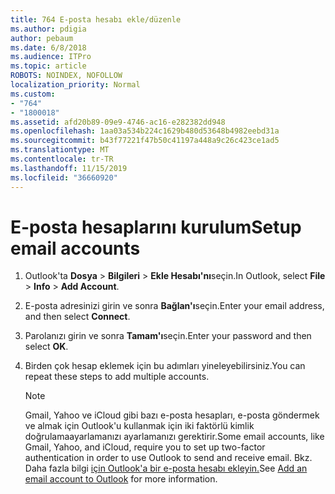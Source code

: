 ```yaml
---
title: 764 E-posta hesabı ekle/düzenle
ms.author: pdigia
author: pebaum
ms.date: 6/8/2018
ms.audience: ITPro
ms.topic: article
ROBOTS: NOINDEX, NOFOLLOW
localization_priority: Normal
ms.custom:
- "764"
- "1800018"
ms.assetid: afd20b89-09e9-4746-ac16-e282382dd948
ms.openlocfilehash: 1aa03a534b224c1629b480d53648b4982eebd31a
ms.sourcegitcommit: b43f77221f47b50c41197a448a9c26c423ce1ad5
ms.translationtype: MT
ms.contentlocale: tr-TR
ms.lasthandoff: 11/15/2019
ms.locfileid: "36660920"
---
```

# <a name="setup-email-accounts"></a><span data-ttu-id="51dcf-102">E-posta hesaplarını kurulum</span><span class="sxs-lookup"><span data-stu-id="51dcf-102">Setup email accounts</span></span>

1. <span data-ttu-id="51dcf-103">Outlook'ta **Dosya** > **Bilgileri** > **Ekle Hesabı'nı**seçin.</span><span class="sxs-lookup"><span data-stu-id="51dcf-103">In Outlook, select **File** > **Info** > **Add Account**.</span></span>

2. <span data-ttu-id="51dcf-104">E-posta adresinizi girin ve sonra **Bağlan'ı**seçin.</span><span class="sxs-lookup"><span data-stu-id="51dcf-104">Enter your email address, and then select **Connect**.</span></span>

3. <span data-ttu-id="51dcf-105">Parolanızı girin ve sonra **Tamam'ı**seçin.</span><span class="sxs-lookup"><span data-stu-id="51dcf-105">Enter your password and then select **OK**.</span></span>

4. <span data-ttu-id="51dcf-106">Birden çok hesap eklemek için bu adımları yineleyebilirsiniz.</span><span class="sxs-lookup"><span data-stu-id="51dcf-106">You can repeat these steps to add multiple accounts.</span></span>

    > [!NOTE]
    > <span data-ttu-id="51dcf-107">Gmail, Yahoo ve iCloud gibi bazı e-posta hesapları, e-posta göndermek ve almak için Outlook'u kullanmak için iki faktörlü kimlik doğrulamaayarlamanızı ayarlamanızı gerektirir.</span><span class="sxs-lookup"><span data-stu-id="51dcf-107">Some email accounts, like Gmail, Yahoo, and iCloud, require you to set up two-factor authentication in order to use Outlook to send and receive email.</span></span> <span data-ttu-id="51dcf-108">Bkz. Daha fazla bilgi [için Outlook'a bir e-posta hesabı ekleyin.](https://support.office.com/article/6e27792a-9267-4aa4-8bb6-c84ef146101b.aspx)</span><span class="sxs-lookup"><span data-stu-id="51dcf-108">See [Add an email account to Outlook](https://support.office.com/article/6e27792a-9267-4aa4-8bb6-c84ef146101b.aspx) for more information.</span></span>
  